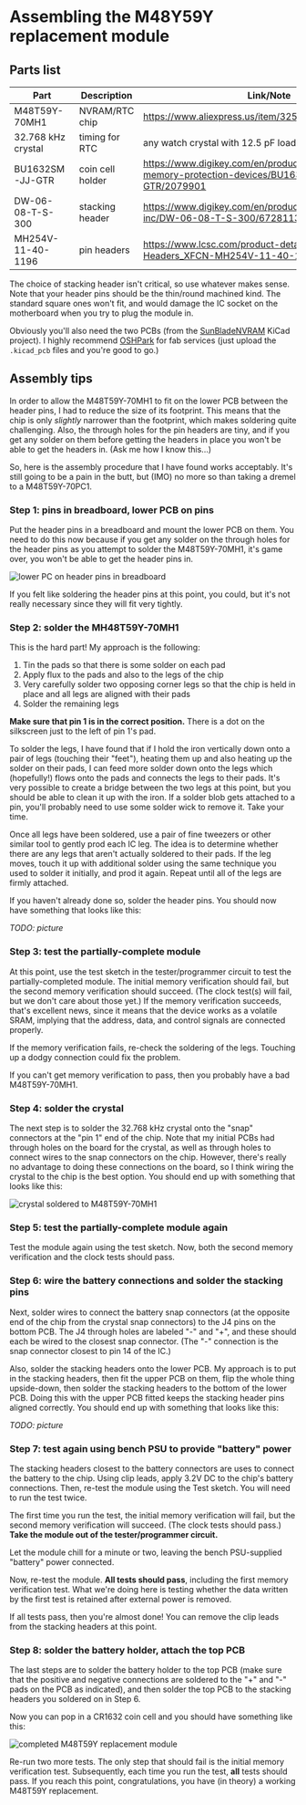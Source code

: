 # Assembling the M48Y59Y replacement module

## Parts list

Part | Description | Link/Note
---- | ----------- | ---------
M48T59Y-70MH1 | NVRAM/RTC chip | <https://www.aliexpress.us/item/3256802740089990.html>
32.768 kHz crystal | timing for RTC | any watch crystal with 12.5 pF loading should work
BU1632SM-JJ-GTR | coin cell holder | <https://www.digikey.com/en/products/detail/mpd-memory-protection-devices/BU1632SM-JJ-GTR/2079901>
DW-06-08-T-S-300 | stacking header | <https://www.digikey.com/en/products/detail/samtec-inc/DW-06-08-T-S-300/6728113>
MH254V-11-40-1196 | pin headers | <https://www.lcsc.com/product-detail/Pin-Headers_XFCN-MH254V-11-40-1196_C510960.html>

The choice of stacking header isn't critical, so use whatever makes sense.
Note that your header pins should be the thin/round machined kind.
The standard square ones won't fit, and would damage the IC socket
on the motherboard when you try to plug the module in.

Obviously you'll also need the two PCBs (from the [SunBladeNVRAM](../SunBladeNVRAM)
KiCad project). I highly recommend [OSHPark](https://oshpark.com/) for fab services
(just upload the `.kicad_pcb` files and you're good to go.)

## Assembly tips

In order to allow the M48T59Y-70MH1 to fit on the lower PCB between the header pins,
I had to reduce the size of its footprint. This means that the chip is only *slightly*
narrower than the footprint, which makes soldering quite challenging. Also,
the through holes for the pin headers are tiny, and if you get any solder on
them before getting the headers in place you won't be able to get the headers
in. (Ask me how I know this...)

So, here is the assembly procedure that I have found works acceptably. It's still
going to be a pain in the butt, but (IMO) no more so than taking a dremel to a
M48T59Y-70PC1.

### Step 1: pins in breadboard, lower PCB on pins

Put the header pins in a breadboard and mount the lower PCB on them.
You need to do this now because if you get any solder on the through holes
for the header pins as you attempt to solder the M48T59Y-70MH1,
it's game over, you won't be able to get the header pins in.

![lower PC on header pins in breadboard](img/assembly-step1.jpg)

If you felt like soldering the header pins at this point, you
could, but it's not really necessary since they will fit very
tightly.

### Step 2: solder the MH48T59Y-70MH1

This is the hard part! My approach is the following:

1. Tin the pads so that there is some solder on each pad
2. Apply flux to the pads and also to the legs of the chip
3. Very carefully solder two opposing corner legs so that the
   chip is held in place and all legs are aligned with their
   pads
4. Solder the remaining legs

**Make sure that pin 1 is in the correct position.** There is a dot
on the silkscreen just to the left of pin 1's pad.

To solder the legs, I have found that if I hold the iron vertically down
onto a pair of legs (touching their "feet"), heating them up and also
heating up the solder on their pads, I can feed more solder down onto
the legs which (hopefully!) flows onto the pads and connects the legs
to their pads. It's very possible to create a bridge between the two legs
at this point, but you should be able to clean it up with the iron.
If a solder blob gets attached to a pin, you'll probably need to use some
solder wick to remove it. Take your time.

Once all legs have been soldered, use a pair of fine tweezers or other
similar tool to gently prod each IC leg. The idea is to determine whether
there are any legs that aren't actually soldered to their pads. If the
leg moves, touch it up with additional solder using the same technique
you used to solder it initially, and prod it again. Repeat until all of the
legs are firmly attached.

If you haven't already done so, solder the header pins. You should now
have something that looks like this:

*TODO: picture*

### Step 3: test the partially-complete module

At this point, use the test sketch in the tester/programmer circuit
to test the partially-completed module. The initial memory verification
should fail, but the second memory verification should succeed.
(The clock test(s) will fail, but we don't care about those yet.)
If the memory verification succeeds, that's excellent news, since it
means that the device works as a volatile SRAM, implying that the
address, data, and control signals are connected properly.

If the memory verification fails, re-check the soldering of the legs.
Touching up a dodgy connection could fix the problem.

If you can't get memory verification to pass, then you probably have
a bad M48T59Y-70MH1.

### Step 4: solder the crystal

The next step is to solder the 32.768 kHz crystal onto the "snap" connectors
at the "pin 1" end of the chip. Note that my initial PCBs had through holes
on the board for the crystal, as well as through holes to connect wires to
the snap connectors on the chip. However, there's really no advantage to
doing these connections on the board, so I think wiring the crystal to the
chip is the best option. You should end up with something that looks like
this:

![crystal soldered to M48T59Y-70MH1](img/assembly-step4.jpg)

### Step 5: test the partially-complete module again

Test the module again using the test sketch. Now, both the second
memory verification and the clock tests should pass.

### Step 6: wire the battery connections and solder the stacking pins

Next, solder wires to connect the battery snap connectors (at the opposite end
of the chip from the crystal snap connectors) to the J4 pins on the bottom
PCB. The J4 through holes are labeled "-" and "+", and these should each be wired
to the closest snap connector. (The "-" connection is the snap connector closest
to pin 14 of the IC.)

Also, solder the stacking headers onto the lower PCB. My approach is to put
in the stacking headers, then fit the upper PCB on them, flip the whole thing
upside-down, then solder the stacking headers to the bottom of the lower PCB.
Doing this with the upper PCB fitted keeps the stacking header pins aligned
correctly. You should end up with something that looks like this:

*TODO: picture*

### Step 7: test again using bench PSU to provide "battery" power

The stacking headers closest to the battery connectors are uses to
connect the battery to the chip. Using clip leads, apply 3.2V DC to
the chip's battery connections. Then, re-test the module using the
Test sketch. You will need to run the test twice.

The first time you run the test, the initial memory verification will
fail, but the second memory verification will succeed. (The clock tests
should pass.) **Take the module out of the tester/programmer circuit.**

Let the module chill for a minute or two, leaving the bench PSU-supplied
"battery" power connected.

Now, re-test the module. **All tests should pass**, including the first
memory verification test. What we're doing here is testing whether
the data written by the first test is retained after external power
is removed.

If all tests pass, then you're almost done! You can remove the
clip leads from the stacking headers at this point.

### Step 8: solder the battery holder, attach the top PCB

The last steps are to solder the battery holder to the top PCB
(make sure that the positive and negative connections are soldered
to the "+" and "-" pads on the PCB as indicated), and then solder
the top PCB to the stacking headers you soldered on in Step 6.

Now you can pop in a CR1632 coin cell and you should have something
like this:

![completed M48T59Y replacement module](img/m48t59y_replacement.jpg)

Re-run two more tests. The only step that should fail is the initial
memory verification test. Subsequently, each time you run the test,
**all** tests should pass. If you reach this point, congratulations,
you have (in theory) a working M48T59Y replacement.
